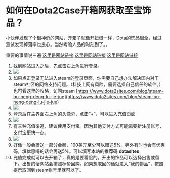 # 如何在Dota2Case开箱网获取至宝饰品？

小伙伴发现了个很神奇的网站，开箱子就像开扭蛋一样，Dota的饰品很全，经过测试发现掉落率也良心。当然考验人品的时刻到了。。

重要的事情说三遍
[这里是网站链接](https://www.dota2sites.com/redirect/99)
[这里是网站链接](https://www.dota2sites.com/redirect/99)
[这里是网站链接](https://www.dota2sites.com/redirect/99)

1. 找到网站进入之后，先点击右上角进行登录。
2. ![](https://www.dota2sites.com/media/images/blog/29790130e924b899c9ffdeb062061d950b7bf63c.jpg.png)
3. 如果点击登录无法进入steam的登录页面，你需要自己想办法解决国内对于steam社区的网络支持问题。（科技上网有风险，需要选择自己信任的软件。） 也可看这里的攻略，访问steam [https://www.dota2sites.com/blog/steam-bu-neng-deng-lu-jie-jue](https://www.dota2sites.com/blog/steam-bu-neng-deng-lu-jie-jue)
4. ![](https://www.dota2sites.com/media/images/blog/fc5e5f34970a304edca40672ddc8a786c8175c71.jpg)
5. 登录后在主界面右上角的头像旁，点击“+”，可以进入充值页面
6. ![](https://www.dota2sites.com/media/images/blog/b853d6fcc3cec3fdf21301fdda88d43f869427cd.jpg.png)
7. 有三种充值渠道，建议使用支付宝。因为其他支付方式可能需要新注册账号，支付宝更快一点。
8. ![](https://www.dota2sites.com/media/images/blog/a54e55fbfbedab64345feb48fb36afc378311ecd.jpg.png)
9. 好像一般会赠送一部分金额，100美元至少可以赠送5%。另外有时也会有优惠码，填优惠吗的话会再送5%。可以填写本站的推荐码 **dotasites** 
10. 充值完成就可以去开箱了，真的是要看脸的。开出的饰品可以选择出售或留下。出售的话网站会按照标价回购。如果想取回的话就进入“我的物品”，按照提示取回到steam帐号里就可以了。

